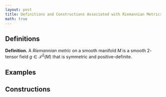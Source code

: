 ```yaml
---
layout: post
title: Definitions and Constructions Associated with Riemannian Metrics
math: true
---
```


## Definitions

**Definition.** A *Riemannian metric* on a smooth manifold $M$ is a smooth $2$-tensor field $g \in \mathcal{T}^2(M)$ that is symmetric and positive-definite.


## Examples


## Constructions
